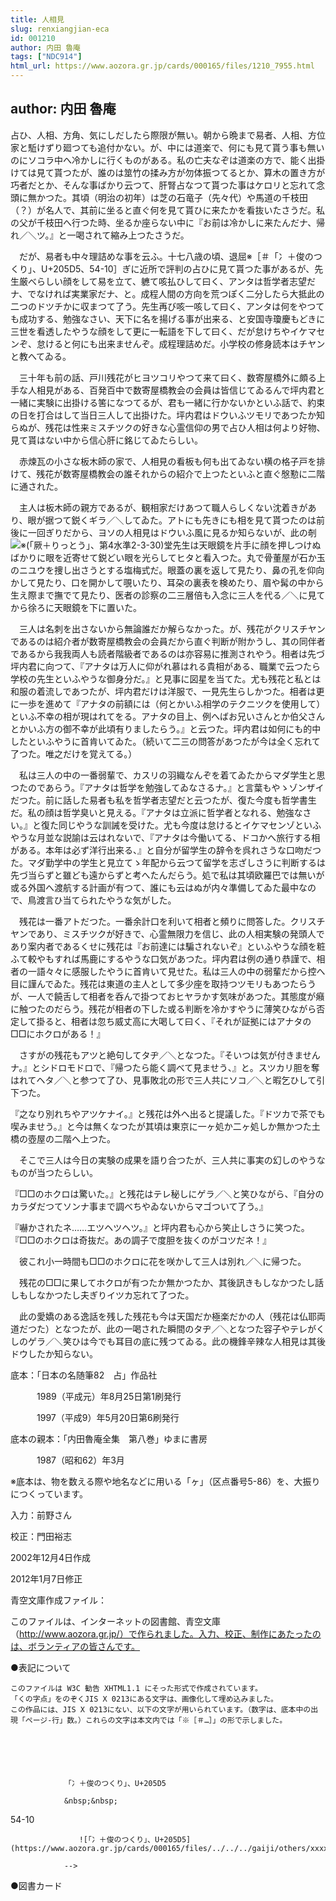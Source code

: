 ```yaml
---
title: 人相見
slug: renxiangjian-eca
id: 001210
author: 内田 魯庵
tags: ["NDC914"]
html_url: https://www.aozora.gr.jp/cards/000165/files/1210_7955.html
---
```


## author: 内田 魯庵

占ひ、人相、方角、気にしだしたら際限が無い。朝から晩まで易者、人相、方位家と駈けずり廻つても追付かない。が、中には道楽で、何にも見て貰う事も無いのにソコラ中へ冷かしに行くものがある。私の亡夫なぞは道楽の方で、能く出掛けては見て貰つたが、誰のは筮竹の揉み方が勿体振つてるとか、算木の置き方が巧者だとか、そんな事ばかり云つて、肝腎占なつて貰つた事はケロリと忘れて念頭に無かつた。其頃（明治の初年）は芝の石竜子（先々代）や馬道の千枝田（？）が名人で、其前に坐ると直ぐ何を見て貰ひに来たかを看抜いたさうだ。私の父が千枝田へ行つた時、坐るか座らない中に『お前は冷かしに来たんだナ、帰れ／＼ツ。』と一喝されて縮み上つたさうだ。

　だが、易者も中々理詰めな事を云ふ。十七八歳の頃、退屈※［＃「冫＋俊のつくり」、U+205D5、54-10］ぎに近所で評判の占ひに見て貰つた事があるが、先生厳べらしい顔をして易を立て、軈て咳払ひして曰く、アンタは哲学者志望だナ、でなければ実業家だナ、と。成程人間の方向を荒つぽく二分したら大抵此の二つのドツチかに収まつて了う。先生再び咳一咳して曰く、アンタは何をやつても成功する、勉強なさい、天下に名を揚げる事が出来る、と安国寺瓊慶もどきに三世を看透したやうな顔をして更に一転語を下して曰く、だが怠けちやイケマセンぞ、怠けると何にも出来ませんぞ。成程理詰めだ。小学校の修身読本はチヤンと教へてゐる。

　三十年も前の話、戸川残花がヒヨツコリやつて来て曰く、数寄屋橋外に頗る上手な人相見がある、百発百中で数寄屋橋教会の会員は皆信じてゐるんで坪内君と一緒に実験に出掛ける筈になつてるが、君も一緒に行かないかといふ話で、約束の日を打合はして当日三人して出掛けた。坪内君はドウいふツモリであつたか知らぬが、残花は性来ミスチツクの好きな心霊信仰の男で占ひ人相は何より好物、見て貰はない中から信心肝に銘じてゐたらしい。

　赤煉瓦の小さな板木師の家で、人相見の看板も何も出てゐない横の格子戸を排けて、残花が数寄屋橋教会の誰それからの紹介で上つたといふと直ぐ慇懃に二階に通された。

　主人は板木師の親方であるが、観相家だけあつて職人らしくない沈着きがあり、眼が据つて鋭くギラ／＼してゐた。アトにも先きにも相を見て貰つたのは前後に一回ぎりだから、ヨソの人相見はドウいふ風に見るか知らないが、此の剞![※(「厥＋りっとう」、第4水準2-3-30)](https://www.aozora.gr.jp/cards/000165/files/../../../gaiji/2-03/2-03-30.png)堂先生は天眼鏡を片手に顔を押しつけぬばかりに眼を近寄せて鋭どい眼を光らしてヒタと看入つた。丸で骨董屋が石か玉のニユウを捜し出さうとする塩梅式だ。眼蓋の裏を返して見たり、鼻の孔を仰向かして見たり、口を開かして覗いたり、耳朶の裏表を検めたり、眉や髯の中から生え際まで撫でて見たり、医者の診察の二三層倍も入念に三人を代る／＼に見てから徐ろに天眼鏡を下に置いた。

　三人は名刺を出さないから無論誰だか解らなかった。が、残花がクリスチヤンであるのは紹介者が数寄屋橋教会の会員だから直ぐ判断が附かうし、其の同伴者であるから我我両人も読者階級者であるのは亦容易に推測されやう。相者は先づ坪内君に向つて、『アナタは万人に仰がれ慕はれる貴相がある、職業で云つたら学校の先生といふやうな御身分だ。』と見事に図星を当てた。尤も残花と私とは和服の着流しであつたが、坪内君だけは洋服で、一見先生らしかつた。相者は更に一歩を進めて『アナタの前額には（何とかいふ相学のテクニツクを使用して）といふ不幸の相が現はれてをる。アナタの目上、例へばお兄いさんとか伯父さんとかいふ方の御不幸が此頃有りましたらう。』と云つた。坪内君は如何にも的中したといふやうに首肯いてゐた。（続いて二三の問答があつたが今は全く忘れて了つた。唯之だけを覚えてる。）

　私は三人の中の一番弱輩で、カスリの羽織なんぞを着てゐたからマダ学生と思つたのであらう。『アナタは哲学を勉強してゐなさるナ。』と言葉もやゝゾンザイだつた。前に話した易者も私を哲学者志望だと云つたが、復た今度も哲学書生だ。私の顔は哲学臭いと見える。『アナタは立派に哲学者となれる、勉強なさい。』と復た同じやうな訓誡を受けた。尤も今度は怠けるとイケマセンゾといふやうな月並な説諭は云はれないで、『アナタは今働いてる、ドコかへ旅行する相がある。本年は必ず洋行出来る、』と自分が留学生の辞令を呉れさうな口吻だつた。マダ勤学中の学生と見立てゝ年配から云つて留学を志ざしさうに判断するは先づ当らずと雖ども遠からずと考へたんだらう。処で私は其頃欧羅巴では無いが或る外国へ渡航する計画が有つて、誰にも云はぬが内々準備してゐた最中なので、鳥渡言ひ当てられたやうな気がした。

　残花は一番アトだつた。一番余計口を利いて相者と頻りに問答した。クリスチヤンであり、ミスチツクが好きで、心霊無限力を信じ、此の人相実験の発頭人であり案内者であるくせに残花は『お前達には騙されないぞ』といふやうな顔を粧ふて較やもすれば馬鹿にするやうな口気があつた。坪内君は例の通り恭謹で、相者の一語々々に感服したやうに首肯いて見せた。私は三人の中の弱輩だから控へ目に謹んでゐた。残花は東道の主人として多少座を取持つツモリもあつたらうが、一人で饒舌して相者を呑んで掛つておヒヤラかす気味があつた。其態度が癪に触つたのだらう。残花が相者の下した或る判断を冷かすやうに薄笑ひながら否定して掛ると、相者は忽ち威丈高に大喝して曰く、『それが証拠にはアナタの□□にホクロがある！』

　さすがの残花もアツと絶句してタヂ／＼となつた。『そいつは気が付きませんナ。』とシドロモドロで、『帰つたら能く調べて見ませう、』と。スツカリ胆を奪はれてヘタ／＼と参つて了ひ、見事敗北の形で三人共にソコ／＼と暇乞ひして引下つた。

『之なり別れちやアツケナイ。』と残花は外へ出ると提議した。『ドツカで茶でも喫みませう。』と今は無くなつたが其頃は東京に一ヶ処か二ヶ処しか無かつた土橋の壺屋の二階へ上つた。

　そこで三人は今日の実験の成果を語り合つたが、三人共に事実の幻しのやうなものが当つたらしい。

『□□のホクロは驚いた。』と残花はテレ秘しにゲラ／＼と笑ひながら、『自分のカラダだつてソンナ事まで調べちやゐないからマゴついて了う。』

『嚇かされたネ……エツヘツヘツ。』と坪内君も心から笑止しさうに笑つた。『□□のホクロは奇抜だ。あの調子で度胆を抜くのがコツだネ！』

　彼これ小一時間も□□のホクロに花を咲かして三人は別れ／＼に帰つた。

　残花の□□に果してホクロが有つたか無かつたか、其後訊きもしなかつたし話しもしなかつたし夫ぎりイツカ忘れて了つた。

　此の愛嬌のある逸話を残した残花も今は天国だか極楽だかの人（残花は仏耶両道だつた）となつたが、此の一喝された瞬間のタヂ／＼となつた容子やテレがくしのゲラ／＼笑ひは今でも耳目の底に残つてゐる。此の機鋒辛辣な人相見は其後ドウしたか知らない。













底本：「日本の名随筆82　占」作品社

　　　1989（平成元）年8月25日第1刷発行

　　　1997（平成9）年5月20日第6刷発行

底本の親本：「内田魯庵全集　第八巻」ゆまに書房

　　　1987（昭和62）年3月

※底本は、物を数える際や地名などに用いる「ヶ」（区点番号5-86）を、大振りにつくっています。

入力：前野さん

校正：門田裕志

2002年12月4日作成

2012年1月7日修正

青空文庫作成ファイル：

このファイルは、インターネットの図書館、青空文庫（http://www.aozora.gr.jp/）で作られました。入力、校正、制作にあたったのは、ボランティアの皆さんです。











●表記について


	このファイルは W3C 勧告 XHTML1.1 にそった形式で作成されています。
	「くの字点」をのぞくJIS X 0213にある文字は、画像化して埋め込みました。
	この作品には、JIS X 0213にない、以下の文字が用いられています。（数字は、底本中の出現「ページ-行」数。）これらの文字は本文内では「※［＃…］」の形で示しました。



		
			
				
				「冫＋俊のつくり」、U+205D5
				
				&nbsp;&nbsp;
				
54-10				
				
				　　![「冫＋俊のつくり」、U+205D5](https://www.aozora.gr.jp/cards/000165/files/../../../gaiji/others/xxxx.png)
				
				-->
			
		






●図書カード